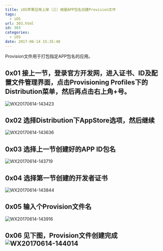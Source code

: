 ```yaml
---
title: iOS苹果应用上架（三）根据APP包名创建Provision文件
tags:
  - iOS
url: 303.html
id: 303
categories:
  - iOS
date: 2017-06-14 15:35:48
---
```


Provision文件用于打包指定APP包名的应用。

0x01 接上一节，登录官方开发网，进入证书、ID及配置文件管理界面，点击Provisioning Profiles下的Distribution菜单，然后再点击右上角+号。
--------------------------------------------------------------------------------------

![WX20170614-143423](http://www.hndev.cn/wordpress/wp-content/uploads/2017/06/WX20170614-143423.png)

0x02 选择Distribution下AppStore选项，然后继续
-----------------------------------

![WX20170614-143636](http://www.hndev.cn/wordpress/wp-content/uploads/2017/06/WX20170614-143636.png)

0x03 选择上一节创建好的APP ID包名
----------------------

![WX20170614-143719](http://www.hndev.cn/wordpress/wp-content/uploads/2017/06/WX20170614-143719.png)

0x04 选择第一节创建的开发者证书
------------------

![WX20170614-143844](http://www.hndev.cn/wordpress/wp-content/uploads/2017/06/WX20170614-143844.png)

0x05 输入个Provision文件名
--------------------

![WX20170614-143916](http://www.hndev.cn/wordpress/wp-content/uploads/2017/06/WX20170614-143916.png)

0x06 见下图，Provision文件创建完成![WX20170614-144014](http://www.hndev.cn/wordpress/wp-content/uploads/2017/06/WX20170614-144014.png)
----------------------------------------------------------------------------------------------------------------------------